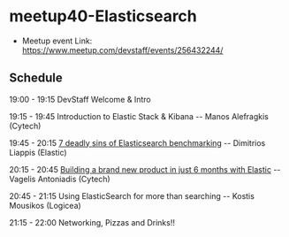 # meetup40-Elasticsearch

* Meetup event Link: https://www.meetup.com/devstaff/events/256432244/

## Schedule

19:00 - 19:15 DevStaff Welcome & Intro

19:15 - 19:45 Introduction to Elastic Stack & Kibana -- Manos Alefragkis (Cytech)

19:45 - 20:15 [7 deadly sins of Elasticsearch benchmarking](https://www.elastic.co/elasticon/conf/2018/sf/the-seven-deadly-sins-of-elasticsearch-benchmarking)  --  Dimitrios Liappis (Elastic)

20:15 - 20:45 [Building a brand new product in just 6 months with Elastic](https://www.slideshare.net/vanton/elastic-stack-as-a-product-development-platform) -- Vagelis Antoniadis (Cytech)

20:45 - 21:15 Using ElasticSearch for more than searching -- Kostis Mousikos (Logicea)

21:15 - 22:00 Networking, Pizzas and Drinks!!
